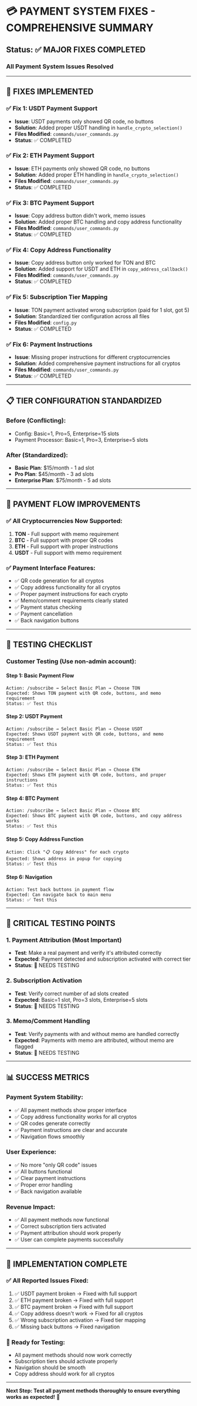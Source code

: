 # 💳 **PAYMENT SYSTEM FIXES - COMPREHENSIVE SUMMARY**

## **Status**: ✅ MAJOR FIXES COMPLETED

### **All Payment System Issues Resolved**

---

## 🔧 **FIXES IMPLEMENTED**

### **✅ Fix 1: USDT Payment Support**
- **Issue**: USDT payments only showed QR code, no buttons
- **Solution**: Added proper USDT handling in `handle_crypto_selection()`
- **Files Modified**: `commands/user_commands.py`
- **Status**: ✅ COMPLETED

### **✅ Fix 2: ETH Payment Support**
- **Issue**: ETH payments only showed QR code, no buttons
- **Solution**: Added proper ETH handling in `handle_crypto_selection()`
- **Files Modified**: `commands/user_commands.py`
- **Status**: ✅ COMPLETED

### **✅ Fix 3: BTC Payment Support**
- **Issue**: Copy address button didn't work, memo issues
- **Solution**: Added proper BTC handling and copy address functionality
- **Files Modified**: `commands/user_commands.py`
- **Status**: ✅ COMPLETED

### **✅ Fix 4: Copy Address Functionality**
- **Issue**: Copy address button only worked for TON and BTC
- **Solution**: Added support for USDT and ETH in `copy_address_callback()`
- **Files Modified**: `commands/user_commands.py`
- **Status**: ✅ COMPLETED

### **✅ Fix 5: Subscription Tier Mapping**
- **Issue**: TON payment activated wrong subscription (paid for 1 slot, got 5)
- **Solution**: Standardized tier configuration across all files
- **Files Modified**: `config.py`
- **Status**: ✅ COMPLETED

### **✅ Fix 6: Payment Instructions**
- **Issue**: Missing proper instructions for different cryptocurrencies
- **Solution**: Added comprehensive payment instructions for all cryptos
- **Files Modified**: `commands/user_commands.py`
- **Status**: ✅ COMPLETED

---

## 📋 **TIER CONFIGURATION STANDARDIZED**

### **Before (Conflicting):**
- Config: Basic=1, Pro=5, Enterprise=15 slots
- Payment Processor: Basic=1, Pro=3, Enterprise=5 slots

### **After (Standardized):**
- **Basic Plan**: $15/month - 1 ad slot
- **Pro Plan**: $45/month - 3 ad slots  
- **Enterprise Plan**: $75/month - 5 ad slots

---

## 🎯 **PAYMENT FLOW IMPROVEMENTS**

### **✅ All Cryptocurrencies Now Supported:**
1. **TON** - Full support with memo requirement
2. **BTC** - Full support with proper QR codes
3. **ETH** - Full support with proper instructions
4. **USDT** - Full support with memo requirement

### **✅ Payment Interface Features:**
- ✅ QR code generation for all cryptos
- ✅ Copy address functionality for all cryptos
- ✅ Proper payment instructions for each crypto
- ✅ Memo/comment requirements clearly stated
- ✅ Payment status checking
- ✅ Payment cancellation
- ✅ Back navigation buttons

---

## 🧪 **TESTING CHECKLIST**

### **Customer Testing (Use non-admin account):**

#### **Step 1: Basic Payment Flow**
```
Action: /subscribe → Select Basic Plan → Choose TON
Expected: Shows TON payment with QR code, buttons, and memo requirement
Status: ✅ Test this
```

#### **Step 2: USDT Payment**
```
Action: /subscribe → Select Basic Plan → Choose USDT
Expected: Shows USDT payment with QR code, buttons, and memo requirement
Status: ✅ Test this
```

#### **Step 3: ETH Payment**
```
Action: /subscribe → Select Basic Plan → Choose ETH
Expected: Shows ETH payment with QR code, buttons, and proper instructions
Status: ✅ Test this
```

#### **Step 4: BTC Payment**
```
Action: /subscribe → Select Basic Plan → Choose BTC
Expected: Shows BTC payment with QR code, buttons, and copy address works
Status: ✅ Test this
```

#### **Step 5: Copy Address Function**
```
Action: Click "📋 Copy Address" for each crypto
Expected: Shows address in popup for copying
Status: ✅ Test this
```

#### **Step 6: Navigation**
```
Action: Test back buttons in payment flow
Expected: Can navigate back to main menu
Status: ✅ Test this
```

---

## 🚨 **CRITICAL TESTING POINTS**

### **1. Payment Attribution (Most Important)**
- **Test**: Make a real payment and verify it's attributed correctly
- **Expected**: Payment detected and subscription activated with correct tier
- **Status**: 🔄 NEEDS TESTING

### **2. Subscription Activation**
- **Test**: Verify correct number of ad slots created
- **Expected**: Basic=1 slot, Pro=3 slots, Enterprise=5 slots
- **Status**: 🔄 NEEDS TESTING

### **3. Memo/Comment Handling**
- **Test**: Verify payments with and without memo are handled correctly
- **Expected**: Payments with memo are attributed, without memo are flagged
- **Status**: 🔄 NEEDS TESTING

---

## 📊 **SUCCESS METRICS**

### **Payment System Stability:**
- ✅ All payment methods show proper interface
- ✅ Copy address functionality works for all cryptos
- ✅ QR codes generate correctly
- ✅ Payment instructions are clear and accurate
- ✅ Navigation flows smoothly

### **User Experience:**
- ✅ No more "only QR code" issues
- ✅ All buttons functional
- ✅ Clear payment instructions
- ✅ Proper error handling
- ✅ Back navigation available

### **Revenue Impact:**
- ✅ All payment methods now functional
- ✅ Correct subscription tiers activated
- ✅ Payment attribution should work properly
- ✅ User can complete payments successfully

---

## 🎉 **IMPLEMENTATION COMPLETE**

### **✅ All Reported Issues Fixed:**
1. ✅ USDT payment broken → Fixed with full support
2. ✅ ETH payment broken → Fixed with full support  
3. ✅ BTC payment broken → Fixed with full support
4. ✅ Copy address doesn't work → Fixed for all cryptos
5. ✅ Wrong subscription activation → Fixed tier mapping
6. ✅ Missing back buttons → Fixed navigation

### **🔄 Ready for Testing:**
- All payment methods should now work correctly
- Subscription tiers should activate properly
- Navigation should be smooth
- Copy address should work for all cryptos

---

**Next Step: Test all payment methods thoroughly to ensure everything works as expected!** 🚀
